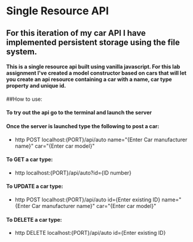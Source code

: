 # Single Resource API

## For this iteration of my car API I have implemented persistent storage using the file system.

#### This is a single resource api built using vanilla javascript. For this lab assignment I've created a model constructor based on cars that will let you create an api resource containing a car with a name, car type property and unique id.

##How to use:

#### To try out the api go to the terminal and launch the server
#### Once the server is launched type the following to post a car:

* http POST localhost:{PORT}/api/auto name="{Enter Car manufacturer name}" car="{Enter car model}"

#### To GET a car type:

* http localhost:{PORT}/api/auto?id={ID number}

#### To UPDATE a car type:

* http POST localhost:{PORT}/api/auto id={Enter existing ID} name="{Enter Car manufacturer name}" car="{Enter car model}"

#### To DELETE a car type:

* http DELETE localhost:{PORT}/api/auto id={Enter existing ID}

